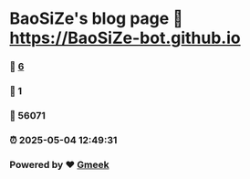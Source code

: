# BaoSiZe's blog page :link: https://BaoSiZe-bot.github.io 
### :page_facing_up: [6](https://BaoSiZe-bot.github.io/tag.html) 
### :speech_balloon: 1 
### :hibiscus: 56071 
### :alarm_clock: 2025-05-04 12:49:31 
### Powered by :heart: [Gmeek](https://github.com/Meekdai/Gmeek)
